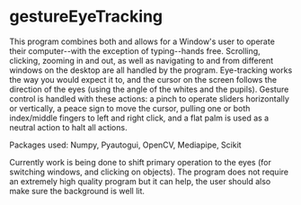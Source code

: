 # gestureEyeTracking
This program combines both and allows for a Window's user to operate their computer--with the exception of typing--hands free. Scrolling, clicking, zooming in and out, as well as navigating to and from different windows on the desktop are all handled by the program. Eye-tracking works the way you would expect it to, and the cursor on the screen follows the direction of the eyes (using the angle of the whites and the pupils). Gesture control is handled with these actions: a pinch to operate sliders horizontally or vertically, a peace sign to move the cursor, pulling one or both index/middle fingers to left and right click, and a flat palm is used as a neutral action to halt all actions. 

Packages used: Numpy, Pyautogui, OpenCV, Mediapipe, Scikit

Currently work is being done to shift primary operation to the eyes (for switching windows, and clicking on objects). The program does not require an extremely high quality program but it can help, the user should also make sure the background is well lit. 

